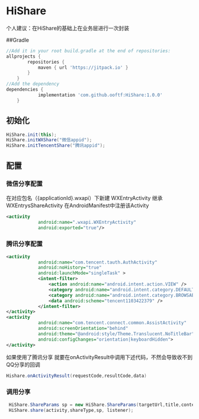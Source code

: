 # HiShare
个人建议：在HiShare的基础上在业务层进行一次封装

##Gradle
```groovy
//Add it in your root build.gradle at the end of repositories:
allprojects {
		repositories {
			maven { url 'https://jitpack.io' }
		}
	}
//Add the dependency
dependencies {
	        implementation 'com.github.ooftf:HiShare:1.0.0'
	}
```
## 初始化
```java
HiShare.init(this);
HiShare.initWXShare("微信appid");
HiShare.initTencentShare("腾讯appid");
```

## 配置
### 微信分享配置
在对应包名（{applicationId}.wxapi）下新建 WXEntryActivity 继承 WXEntrysShareActivity
在AndroidManifest中注册该Activity
```xml
<activity
            android:name=".wxapi.WXEntryActivity"
            android:exported="true"/>
```

### 腾讯分享配置
```xml
<activity
            android:name="com.tencent.tauth.AuthActivity"
            android:noHistory="true"
            android:launchMode="singleTask" >
            <intent-filter>
                <action android:name="android.intent.action.VIEW" />
                <category android:name="android.intent.category.DEFAULT" />
                <category android:name="android.intent.category.BROWSABLE" />
                <data android:scheme="tencent1103422379" />
            </intent-filter>
</activity>
<activity
            android:name="com.tencent.connect.common.AssistActivity"
            android:screenOrientation="behind"
            android:theme="@android:style/Theme.Translucent.NoTitleBar"
            android:configChanges="orientation|keyboardHidden">
</activity>
```
如果使用了腾讯分享 就要在onActivityResult中调用下述代码，不然会导致收不到QQ分享的回调
```java
Hishare.onActivityResult(requestCode,resultCode,data)
```
### 调用分享
```java
 HiShare.ShareParams sp = new HiShare.ShareParams(targetUrl,title,content,imageUrl,image);
 HiShare.share(activity,shareType,sp, listener);
```


